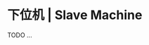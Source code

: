 <meta http-equiv="Content-Type" content="text/html; charset=utf-8" />
<base target="_blank" />

# 下位机 | Slave Machine

TODO ...

